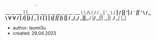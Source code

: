                  _                                           
__      __  ___ | |__    ___   ___  _ __   __ _  _ __    ___ 
\ \ /\ / / / _ \| '_ \  / __| / __|| '__| / _` || '_ \  / _ \
 \ V  V / |  __/| |_) | \__ \| (__ | |   | (_| || |_) ||  __/
  \_/\_/   \___||_.__/  |___/ \___||_|    \__,_|| .__/  \___|
                                                |_|          
* author: laomi3u
* created: 29.04.2023  
